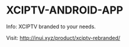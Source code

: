# XCIPTV-ANDROID-APP

Info: XCIPTV branded to your needs.

Visit: http://inui.xyz/product/xciptv-rebranded/
